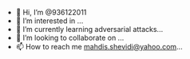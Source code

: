- 👋 Hi, I’m @936122011
- 👀 I’m interested in ...
- 🌱 I’m currently learning adversarial attacks...
- 💞️ I’m looking to collaborate on ...
- 📫 How to reach me mahdis.shevidi@yahoo.com...

<!---
936122011/936122011 is a ✨ special ✨ repository because its `README.md` (this file) appears on your GitHub profile.
You can click the Preview link to take a look at your changes.
--->
